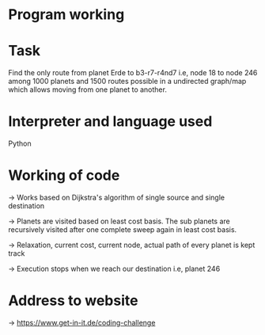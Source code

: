 # Program working

# Task
Find the only route from planet Erde to b3-r7-r4nd7 i.e, node 18 to node 246 among 1000 planets and 1500 routes possible in a undirected graph/map which allows moving from one planet to another.

# Interpreter and language used
Python

# Working of code

 -> Works based on Dijkstra's algorithm of single source and single destination

 -> Planets are visited based on least cost basis. The sub planets are recursively visited after one complete sweep again in least cost basis.

 -> Relaxation, current cost, current node, actual path of every planet is kept track

 -> Execution stops when we reach our destination i.e, planet 246

# Address to website

 -> https://www.get-in-it.de/coding-challenge
